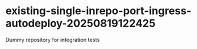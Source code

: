 # existing-single-inrepo-port-ingress-autodeploy-20250819122425
Dummy repository for integration tests
